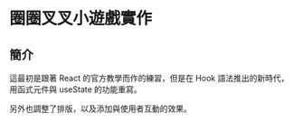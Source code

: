 # 圈圈叉叉小遊戲實作

## 簡介

這最初是跟著 React 的官方教學而作的練習，但是在 Hook 語法推出的新時代，用函式元件與 useState 的功能重寫。

另外也調整了排版，以及添加與使用者互動的效果。